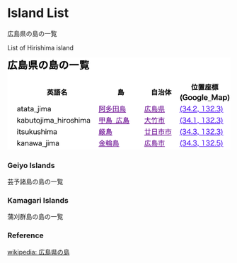 Island List
===============

広島県の島の一覧

List of Hirishima island

![island list](https://github.com/ohwada/World_Countries/blob/main/geoPandas/polygon_explode/hiroshima/island_list/screenshots/hiroshima_island_list.png)

### Geiyo Islands 

芸予諸島の島の一覧

### Kamagari Islands 

蒲刈群島の島の一覧


### Reference

[wikipedia: 広島県の島](https://ja.wikipedia.org/wiki/%E5%BA%83%E5%B3%B6%E7%9C%8C%E3%81%AE%E5%B3%B6%E3%81%AE%E4%B8%80%E8%A6%A7)

